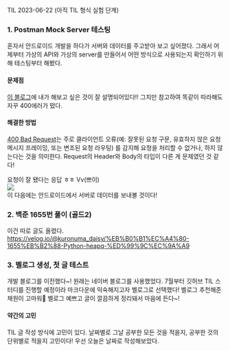 TIL 2023-06-22 (아직 TIL 형식 실험 단계)
### 1. Postman Mock Server 테스팅
혼자서 안드로이드 개발을 하다가 서버와 데이터를 주고받아 보고 싶어졌다.
그래서 어제부터 가상의 API와 가상의 server를 만들어서 어떤 방식으로 사용되는지 확인하기 위해 테스팅부터 해봤다.
#### 문제점
[이 블로그](https://velog.io/@jinee/TIL-Postman%EC%9C%BC%EB%A1%9C-API%EB%AC%B8%EC%84%9C-%EB%A7%8C%EB%93%A4%EA%B8%B0-l4k5mj31rl)에 내가 해보고 싶은 것이 잘 설명되어있다!!
그치만 참고하여 똑같이 따라해도 자꾸 400에러가 떴다.
#### 해결한 방법
[400 Bad Request](https://developer.mozilla.org/ko/docs/Web/HTTP/Status/400)는 주로 클라이언트 오류(예: 잘못된 요청 구문, 유효하지 않은 요청 메시지 프레이밍, 또는 변조된 요청 라우팅) 를 감지해 요청을 처리할 수 없거나, 하지 않는다는 것을 의미한다.
Request의 Header와 Body의 타입이 다른 게 문제였던 것 같다!

요청이 잘 됐다는 응답 ㅎㅎ Vv(쁘이)  
![](https://velog.velcdn.com/images/kuronuma_daisy/post/222c71af-d753-4e74-b165-8450850a9873/image.png)  
이 다음에는 안드로이드에서 서버로 데이터를 보내볼 것이다!

### 2. 백준 1655번 풀이 (골드2)
이건 따로 글도 올렸다.  
https://velog.io/@kuronuma_daisy/%EB%B0%B1%EC%A4%80-1655%EB%B2%88-Python-heapq-%ED%99%9C%EC%9A%A9

### 3. 벨로그 생성, 첫 글 테스트

개발 블로그를 이전했다~! 원래는 네이버 블로그를 사용했었다.
7월부터 깃허브 TIL 스터디를 진행할 예정이라 마크다운에 익숙해지고자 벨로그로 선택했다!
벨로그 추천해준 채원이 고마워💌
벨로그 예쁘고 글이 깔끔하게 정리돼서 마음에 든다~!

#### 약간의 고민
TIL 글 작성 방식에 고민이 있다.
날짜별로 그날 공부한 모든 것을 적을지, 공부한 것의 단위별로 적을지 고민이다!
우선 오늘은 날짜로 작성해보았다.



